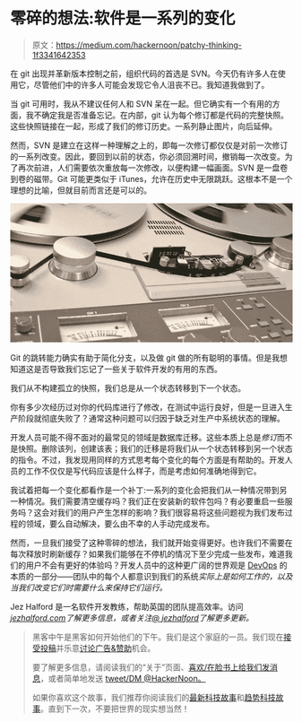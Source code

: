 # 零碎的想法:软件是一系列的变化

> 原文：<https://medium.com/hackernoon/patchy-thinking-1f3341642353>

在 git 出现并革新版本控制之前，组织代码的首选是 SVN。今天仍有许多人在使用它，尽管他们中的许多人可能会发现它令人沮丧不已。我知道我做到了。

当 git 可用时，我从不建议任何人和 SVN 呆在一起。但它确实有一个有用的方面，我不确定我是否准备忘记。在内部，git 认为每个修订都是代码的完整快照。这些快照链接在一起，形成了我们的修订历史。一系列静止图片，向后延伸。

然而，SVN 是建立在这样一种理解之上的，即每一次修订都仅仅是对前一次修订的一系列改变。因此，要回到以前的状态，你必须回溯时间，撤销每一次改变。为了再次前进，人们需要依次重放每一次修改，以便构建一幅画面。SVN 是一盘卷到卷的磁带。Git 可能更类似于 iTunes，允许在历史中无限跳跃。这根本不是一个理想的比喻，但就目前而言还是可以的。

![](img/f4720167a019c78bf368489201574124.png)

Git 的跳转能力确实有助于简化分支，以及做 git 做的所有聪明的事情。但是我想知道这是否导致我们忘记了一些关于软件开发的有用的东西。

我们从不构建孤立的快照，我们总是从一个状态转移到下一个状态。

你有多少次经历过对你的代码库进行了修改，在测试中运行良好，但是一旦进入生产阶段就彻底失败了？通常这种问题可以归因于缺乏对生产中系统状态的理解。

开发人员可能不得不面对的最常见的领域是数据库迁移。这些本质上总是*修订*而不是快照。删除该列，创建该表；我们的迁移是将我们从一个状态转移到另一个状态的指令。不过，我发现用同样的方式思考每个变化的每个方面是有帮助的。开发人员的工作不仅仅是写代码应该是什么样子，而是考虑如何准确地得到它。

我试着把每一个变化都看作是一个补丁:一系列的变化会把我们从一种情况带到另一种情况。我们需要清空缓存吗？我们正在安装新的软件包吗？有必要重启一些服务吗？这会对我们的用户产生怎样的影响？我们很容易将这些问题视为我们发布过程的领域，要么自动解决，要么由不幸的人手动完成发布。

然而，一旦我们接受了这种零碎的想法，我们就开始变得更好。也许我们不需要在每次释放时刷新缓存？如果我们能够在不停机的情况下至少完成一些发布，难道我们的用户不会有更好的体验吗？开发人员中的这种更广阔的世界观是 [DevOps](https://hackernoon.com/tagged/devops) 的本质的一部分——团队中的每个人都意识到我们的系统*实际上是如何工作的，以及当我们改变它们时需要什么来保持它们运行。*

Jez Halford 是一名软件开发教练，帮助英国的团队提高效率。访问[*jezhalford.com*](https://jezhalford.com)*了解更多信息，或者关注*[*@ jezhalford*](https://twitter.com/jezhalford)*了解更多更新。*

> 黑客中午是黑客如何开始他们的下午。我们是这个家庭的一员。我们现在[接受投稿](http://bit.ly/hackernoonsubmission)并乐意[讨论广告&赞助](mailto:partners@amipublications.com)机会。
> 
> 要了解更多信息，请阅读我们的“关于”页面、[喜欢/在脸书上给我们发消息](http://bit.ly/HackernoonFB)，或者简单地发送 [tweet/DM @HackerNoon。](https://goo.gl/k7XYbx)
> 
> 如果你喜欢这个故事，我们推荐你阅读我们的[最新科技故事](http://bit.ly/hackernoonlatestt)和[趋势科技故事](https://hackernoon.com/trending)。直到下一次，不要把世界的现实想当然！